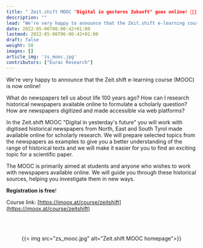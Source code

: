 ```yaml
---
title: " Zeit.shift MOOC "Digital in gesterns Zukunft" goes online! 👩🏼‍🏫"
description: ""
lead: "We're very happy to announce that the Zeit.shift e-learning course (MOOC) is now online!"
date: 2022-05-06T06:00:42+01:00
lastmod: 2022-05-06T06:00:42+01:00
draft: false
weight: 50
images: []
article_img: 'zs_mooc.jpg'
contributors: ["Eurac Research"]
---
```


We're very happy to announce that the Zeit.shift e-learning course (MOOC) is now online! 

What do newspapers tell us about life 100 years ago? How can I research historical newspapers available online to formulate a scholarly question? How are newspapers digitized and made accessible via web platforms?

In the Zeit.shift MOOC "Digital in yesterday's future" you will work with digitised historical newspapers from North, East and South Tyrol made available online for scholarly research. We will prepare selected topics from the newspapers as examples to give you a better understanding of the range of historical texts and we will make it easier for you to find an exciting topic for a scientific paper.

The MOOC is primarily aimed at students and anyone who wishes to work with newspapers available online. We will guide you through these historical sources, helping you investigate them in new ways.

<strong>Registration is free</strong>! 

Course link: [https://imoox.at/course/zeitshift](https://imoox.at/course/zeitshift)


<br /><br />


<center>
  {{< img src="zs_mooc.jpg" alt="Zeit.shift MOOC homepage">}}
</center>
 

 
